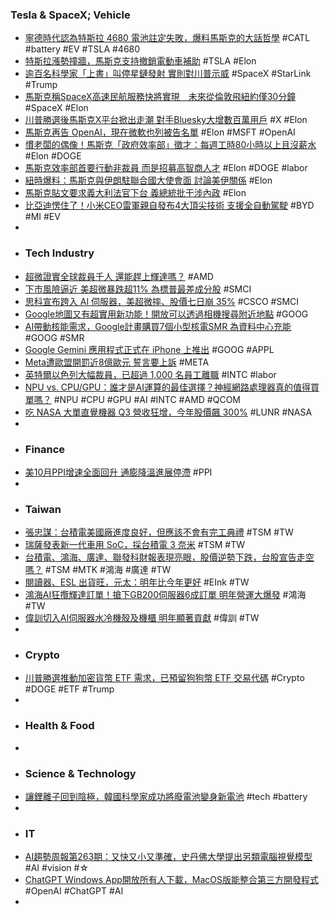 ### Tesla & SpaceX; Vehicle
- [寧德時代認為特斯拉 4680 電池註定失敗，爆料馬斯克的大話哲學](https://technews.tw/2024/11/15/catl-think-tesla-4680-would-fail/) #CATL #battery #EV #TSLA #4680
- [特斯拉漲勢撞牆，馬斯克支持撤銷電動車補助](https://www.cw.com.tw/article/5132704) #TSLA #Elon
- [逾百名科學家「上書」叫停星鏈發射 實則對川普示威](https://news.cnyes.com/news/id/5780762) #SpaceX #StarLink #Trump
- [馬斯克稱SpaceX高速民航服務快將實現　未來從倫敦飛紐約僅30分鐘](https://www.hk01.com/即時國際/1076273/馬斯克稱spacex高速民航服務快將實現-未來從倫敦飛紐約僅30分鐘) #SpaceX #Elon
- [川普勝選後馬斯克X平台掀出走潮 對手Bluesky大增數百萬用戶](https://udn.com/news/story/124264/8362803) #X #Elon
- [馬斯克再告 OpenAI，現在微軟也列被告名單](https://finance.technews.tw/2024/11/15/elon-musk-openai-microsoft/) #Elon #MSFT #OpenAI
- [慣老闆的偶像！馬斯克「政府效率部」徵才：每週工時80小時以上且沒薪水](https://tw.news.yahoo.com/慣老闆的偶像-馬斯克-政府效率部-徵才-每週工時80小時以上且沒薪水-023345588.html) #Elon #DOGE
- [馬斯克效率部首要行動非裁員 而是招募高智商人才](https://news.cnyes.com/news/id/5780128) #Elon #DOGE #labor
- [紐時爆料：馬斯克與伊朗駐聯合國大使會面 討論美伊關係](https://news.cnyes.com/news/id/5780179) #Elon
- [馬斯克貼文要求義大利法官下台 義總統批干涉內政](https://news.cnyes.com/news/id/5780752) #Elon
- [比亞迪愣住了！小米CEO雷軍親自發布4大頂尖技術 支援全自動駕駛](https://news.cnyes.com/news/id/5780159) #BYD #MI #EV
-
- ### Tech Industry
- [超微證實全球裁員千人 還能趕上輝達嗎？](https://news.cnyes.com/news/id/5780170) #AMD
- [下市風險逼近 美超微暴跌超11% 為標普最差成分股](https://news.cnyes.com/news/id/5780113) #SMCI
- [思科宣布跨入 AI 伺服器，美超微摔、股價七日崩 35%](https://finance.technews.tw/2024/11/15/why-super-micro-computer-stock-is-plummeting-again-today/) #CSCO #SMCI
- [Google地圖又有超實用新功能！開放可以透過相機搜尋附近地點](https://www.sogi.com.tw/articles/google_maps/6263402) #GOOG
- [AI帶動核能需求，Google計畫購買7個小型核電SMR 為資料中心充能](https://www.techbang.com/posts/118936-ai-is-driving-the-demand-for-nuclear-energy-and-google-plans) #GOOG #SMR
- [Google Gemini 應用程式正式在 iPhone 上推出](https://technews.tw/2024/11/15/google-gemini-app-iphone/) #GOOG #APPL
- [Meta遭歐盟開罰近8億歐元 誓言要上訴](https://news.cnyes.com/news/id/5780006) #META
- [英特爾以色列大幅裁員，已超過 1,000 名員工離職](https://finance.technews.tw/2024/11/15/intel-israel-to-lay-off-employees/) #INTC #labor
- [NPU vs. CPU/GPU：誰才是AI運算的最佳選擇？神經網路處理器真的值得買單嗎？](https://www.techbang.com/posts/119561-npu-cpu-gpu-ai) #NPU #CPU #GPU #AI #INTC #AMD #QCOM
- [吃 NASA 大單直覺機器 Q3 營收狂增，今年股價飆 300%](https://finance.technews.tw/2024/11/15/intuitive-machines-reports-third-quarter-2024-results/) #LUNR #NASA
-
- ### Finance
- [美10月PPI增速全面回升 通膨降溫進展停滯](https://m.cnyes.com/news/id/5779908) #PPI
-
- ### Taiwan
- [張忠謀：台積電美國廠進度良好，但應該不會有完工典禮](https://technews.tw/2024/11/15/tsmcs-u-s-factory-will-not-have-completion-ceremony/) #TSM #TW
- [瑞薩發表新一代車用 SoC，採台積電 3 奈米](https://technews.tw/2024/11/15/r-car-x5h/) #TSM #TW
- [台積電、鴻海、廣達、聯發科財報表現亮眼，股價逆勢下跌，台股宣告走空嗎？](https://news.cnyes.com/news/id/5780916) #TSM #MTK #鴻海 #廣達 #TW
- [閱讀器、ESL 出貨旺，元太：明年比今年更好](https://technews.tw/2024/11/15/e-ink-holdings-2024-q3-earnings/) #EInk #TW
- [鴻海AI狂攬輝達訂單！搶下GB200伺服器6成訂單 明年營運大爆發](https://www.storm.mg/lifestyle/5274483) #鴻海 #TW
- [偉訓切入AI伺服器水冷機殼及機櫃 明年顯著貢獻](https://news.cnyes.com/news/id/5780725) #偉訓 #TW
-
- ### Crypto
- [川普勝選推動加密貨幣 ETF 需求，已預留狗狗幣 ETF 交易代碼](https://abmedia.io/21shares-trump-boosts-cryptocurrency-etfs-dogecoin-etf-reserved) #Crypto #DOGE #ETF #Trump
-
- ### Health & Food
-
- ### Science & Technology
- [讓鋰離子回到陰極，韓國科學家成功將廢電池變身新電池](https://technews.tw/2024/11/15/korea-launch-new-battery-recycled-technology/) #tech #battery
-
- ### IT
- [AI趨勢周報第263期：又快又小又準確，史丹佛大學提出另類電腦視覺模型](https://www.ithome.com.tw/news/166032) #AI #vision #☆
- [ChatGPT Windows App開放所有人下載，MacOS版能整合第三方開發程式](https://www.ithome.com.tw/news/166035) #OpenAI #ChatGPT #AI
-